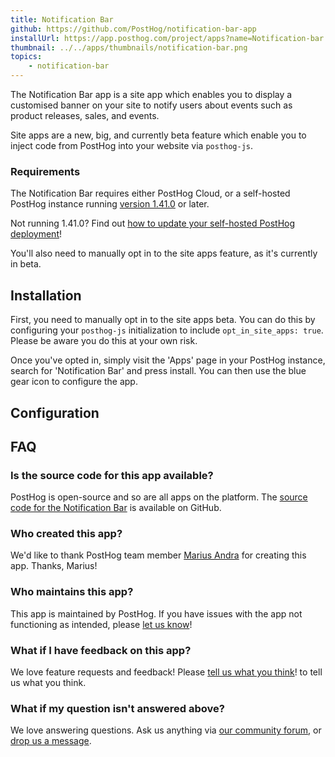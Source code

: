 ```yaml
---
title: Notification Bar
github: https://github.com/PostHog/notification-bar-app
installUrl: https://app.posthog.com/project/apps?name=Notification-bar
thumbnail: ../../apps/thumbnails/notification-bar.png
topics:
    - notification-bar
---
```


The Notification Bar app is a site app which enables you to display a customised banner on your site to notify users about events such as product releases, sales, and events. 

Site apps are a new, big, and currently beta feature which enable you to inject code from PostHog into your website via `posthog-js`.

### Requirements

The Notification Bar requires either PostHog Cloud, or a self-hosted PostHog instance running [version 1.41.0](https://posthog.com/blog/the-posthog-array-1-41-0#one-more-thing-site-apps) or later.

Not running 1.41.0? Find out [how to update your self-hosted PostHog deployment](https://posthog.com/docs/runbook/upgrading-posthog)!

You'll also need to manually opt in to the site apps feature, as it's currently in beta.

## Installation

First, you need to manually opt in to the site apps beta. You can do this by configuring your `posthog-js` initialization to include `opt_in_site_apps: true`. Please be aware you do this at your own risk.

Once you've opted in, simply visit the 'Apps' page in your PostHog instance, search for 'Notification Bar' and press install. You can then use the blue gear icon to configure the app. 

## Configuration

<AppParameters />

## FAQ

### Is the source code for this app available?

PostHog is open-source and so are all apps on the platform. The [source code for the Notification Bar](https://github.com/PostHog/notification-bar-app) is available on GitHub.

### Who created this app?

We'd like to thank PostHog team member [Marius Andra](https://github.com/mariusandra) for creating this app. Thanks, Marius!

### Who maintains this app?

This app is maintained by PostHog. If you have issues with the app not functioning as intended, please [let us know](http://app.posthog.com/home#supportModal)!

### What if I have feedback on this app?

We love feature requests and feedback! Please [tell us what you think](http://app.posthog.com/home#supportModal)! to tell us what you think.

### What if my question isn't answered above?

We love answering questions. Ask us anything via [our community forum](/questions), or [drop us a message](http://app.posthog.com/home#supportModal). 